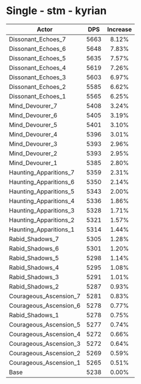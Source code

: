 # Single - stm - kyrian
| Actor | DPS | Increase |
|---|:---:|:---:|
|Dissonant_Echoes_7|5663|8.12%|
|Dissonant_Echoes_6|5648|7.83%|
|Dissonant_Echoes_5|5635|7.57%|
|Dissonant_Echoes_4|5619|7.26%|
|Dissonant_Echoes_3|5603|6.97%|
|Dissonant_Echoes_2|5585|6.62%|
|Dissonant_Echoes_1|5565|6.25%|
|Mind_Devourer_7|5408|3.24%|
|Mind_Devourer_6|5405|3.19%|
|Mind_Devourer_5|5401|3.10%|
|Mind_Devourer_4|5396|3.01%|
|Mind_Devourer_3|5393|2.96%|
|Mind_Devourer_2|5393|2.95%|
|Mind_Devourer_1|5385|2.80%|
|Haunting_Apparitions_7|5359|2.31%|
|Haunting_Apparitions_6|5350|2.14%|
|Haunting_Apparitions_5|5343|2.00%|
|Haunting_Apparitions_4|5336|1.86%|
|Haunting_Apparitions_3|5328|1.71%|
|Haunting_Apparitions_2|5321|1.57%|
|Haunting_Apparitions_1|5314|1.44%|
|Rabid_Shadows_7|5305|1.28%|
|Rabid_Shadows_6|5301|1.20%|
|Rabid_Shadows_5|5298|1.14%|
|Rabid_Shadows_4|5295|1.08%|
|Rabid_Shadows_3|5291|1.01%|
|Rabid_Shadows_2|5287|0.93%|
|Courageous_Ascension_7|5281|0.83%|
|Courageous_Ascension_6|5278|0.77%|
|Rabid_Shadows_1|5278|0.75%|
|Courageous_Ascension_5|5277|0.74%|
|Courageous_Ascension_4|5272|0.66%|
|Courageous_Ascension_3|5272|0.64%|
|Courageous_Ascension_2|5269|0.59%|
|Courageous_Ascension_1|5265|0.51%|
|Base|5238|0.00%|
